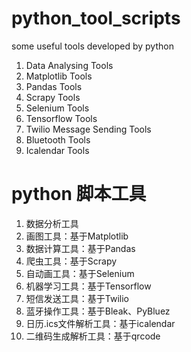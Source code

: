 # python_tool_scripts
 some useful tools developed by python
1. Data Analysing Tools
2. Matplotlib Tools
3. Pandas Tools
4. Scrapy Tools
5. Selenium Tools
6. Tensorflow Tools
7. Twilio Message Sending Tools
8. Bluetooth Tools
9. Icalendar Tools

# python 脚本工具
1. 数据分析工具
2. 画图工具：基于Matplotlib
3. 数据计算工具：基于Pandas
4. 爬虫工具：基于Scrapy
5. 自动画工具：基于Selenium
6. 机器学习工具：基于Tensorflow
7. 短信发送工具：基于Twilio
8. 蓝牙操作工具：基于Bleak、PyBluez
9. 日历.ics文件解析工具：基于icalendar
10. 二维码生成解析工具：基于qrcode
